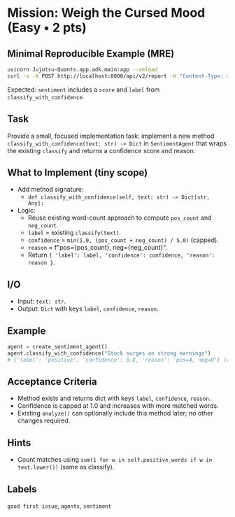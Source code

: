 # Mission: Weigh the Cursed Mood (Easy • 2 pts)
## Minimal Reproducible Example (MRE)

```bash
uvicorn Jujutsu-Quants.app.adk.main:app --reload
curl -s -X POST http://localhost:8000/api/v2/report -H "Content-Type: application/json" -d '{"question":"Sentiment on BTC ETF flows?"}' | jq
```

Expected: `sentiment` includes a `score` and `label` from `classify_with_confidence`.

## Task
Provide a small, focused implementation task: implement a new method `classify_with_confidence(text: str) -> Dict` in `SentimentAgent` that wraps the existing `classify` and returns a confidence score and reason.

## What to Implement (tiny scope)
- Add method signature:
  - `def classify_with_confidence(self, text: str) -> Dict[str, Any]:`
- Logic:
  - Reuse existing word-count approach to compute `pos_count` and `neg_count`.
  - `label` = existing `classify(text)`.
  - `confidence` = `min(1.0, (pos_count + neg_count) / 5.0)` (capped).
  - `reason` = f"pos={pos_count}, neg={neg_count}".
  - Return `{ 'label': label, 'confidence': confidence, 'reason': reason }`.

## I/O
- Input: `text: str`.
- Output: `Dict` with keys `label`, `confidence`, `reason`.

## Example
```python
agent = create_sentiment_agent()
agent.classify_with_confidence("Stock surges on strong earnings")
# {'label': 'positive', 'confidence': 0.8, 'reason': 'pos=4, neg=0'} (example)
```

## Acceptance Criteria
- Method exists and returns dict with keys `label`, `confidence`, `reason`.
- Confidence is capped at 1.0 and increases with more matched words.
- Existing `analyze()` can optionally include this method later; no other changes required.

## Hints
- Count matches using `sum(1 for w in self.positive_words if w in text.lower())` (same as classify).

## Labels
`good first issue`, `agents`, `sentiment`
